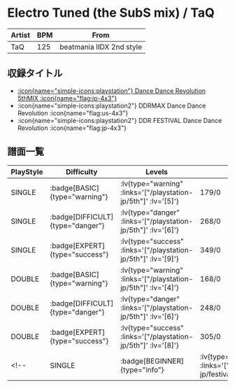 # Electro Tuned (the SubS mix) / TaQ

|Artist|BPM|From|
|------|---|----|
|TaQ|125|beatmania IIDX 2nd style|

## 収録タイトル

- [ :icon{name="simple-icons:playstation"} Dance Dance Revolution 5thMIX :icon{name="flag:jp-4x3"} ](/playstation-jp/5th)
- :icon{name="simple-icons:playstation2"} DDRMAX Dance Dance Revolution :icon{name="flag:us-4x3"}
- :icon{name="simple-icons:playstation2"} DDR FESTIVAL Dance Dance Revolution :icon{name="flag:jp-4x3"}

## 譜面一覧

|PlayStyle|Difficulty|Levels|Notes|Movie|
|---------|----------|------|-----|-----|
|SINGLE| :badge[BASIC]{type="warning"} | :lv{type="warning" :links='["/playstation-jp/5th"]' :lv='[5]'} |179/0||
|SINGLE| :badge[DIFFICULT]{type="danger"} | :lv{type="danger" :links='["/playstation-jp/5th"]' :lv='[6]'} |268/0||
|SINGLE| :badge[EXPERT]{type="success"} | :lv{type="success" :links='["/playstation-jp/5th"]' :lv='[9]'} |349/0||
|DOUBLE| :badge[BASIC]{type="warning"} | :lv{type="warning" :links='["/playstation-jp/5th"]' :lv='[4]'} |168/0||
|DOUBLE| :badge[DIFFICULT]{type="danger"} | :lv{type="danger" :links='["/playstation-jp/5th"]' :lv='[6]'} |248/0||
|DOUBLE| :badge[EXPERT]{type="success"} | :lv{type="success" :links='["/playstation-jp/5th"]' :lv='[8]'} |305/0||
<!-- |SINGLE| :badge[BEGINNER]{type="info"} | :lv{type="info" :links='["/playstation2-jp/festival"]' :lv='[1]'} |101/0|| -->
